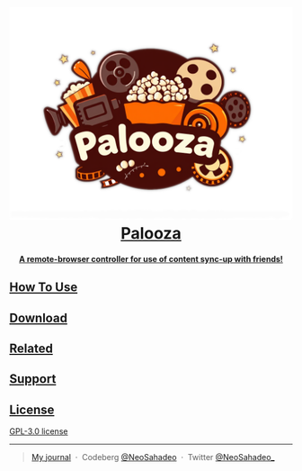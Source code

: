 <h1 align="center">
  <br>
  <a href="https://codeberg.org/NeoSahadeo/Palooza"><img src="https://raw.githubusercontent.com/NeoSahadeo/Palooza/refs/heads/main/src/lib/assets/paloozaLogo.png" />
Palooza
  <br>
</h1>
<h4 align="center">A remote-browser controller for use of content sync-up with friends!</h4>

## How To Use

## Download

## Related

## Support

## License

GPL-3.0 license

---

> My [journal](https://neosahadeo.github.io/journal/) &nbsp;&middot;&nbsp;
> Codeberg [@NeoSahadeo](https://codeberg.org/NeoSahadeo) &nbsp;&middot;&nbsp;
> Twitter [@NeoSahadeo_](https://twitter.com/amit_merchant)
